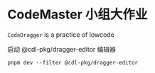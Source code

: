 # CodeMaster 小组大作业

`CodeDragger` is a practice of lowcode


启动 @cdl-pkg/dragger-editor 编辑器

```shell
pnpm dev --filter @cdl-pkg/dragger-editor
```

